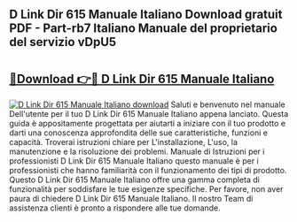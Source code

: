 ## D Link Dir 615 Manuale Italiano Download gratuit PDF - Part-rb7 Italiano Manuale del proprietario del servizio vDpU5

# <h2><a href="http://dfe8t0.blite.top/?on=D+Link+Dir+615+Manuale+Italiano">🔗Download 👉🔴 D Link Dir 615 Manuale Italiano</a></h2>

[![D Link Dir 615 Manuale Italiano download](https://i.imgur.com/lujVjoI.png)](http://dfe8t0.blite.top/?on=D+Link+Dir+615+Manuale+Italiano)
Saluti e benvenuto nel manuale Dell'utente per il tuo D Link Dir 615 Manuale Italiano appena lanciato. Questa guida è appositamente progettata per aiutarti a iniziare con il tuo prodotto e darti una conoscenza approfondita delle sue caratteristiche, funzioni e capacità. Troverai istruzioni chiare per L'installazione, L'uso, la manutenzione e la risoluzione dei problemi. Manuale di Istruzioni per i professionisti D Link Dir 615 Manuale Italiano questo manuale è per i professionisti che hanno familiarità con il funzionamento dei tipi di prodotto. Questo D Link Dir 615 Manuale Italiano offre una gamma completa di funzionalità per soddisfare le tue esigenze specifiche. Per favore, non aver paura di chiedere D Link Dir 615 Manuale Italiano. Il nostro Team di assistenza clienti è pronto a rispondere alle tue domande.
